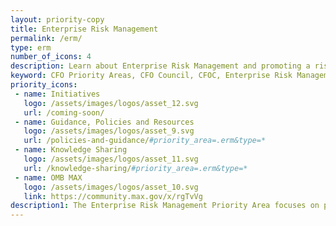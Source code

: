 ```yaml
---
layout: priority-copy
title: Enterprise Risk Management
permalink: /erm/
type: erm
number_of_icons: 4
description: Learn about Enterprise Risk Management and promoting a risk-aware culture across the federal government.
keyword: CFO Priority Areas, CFO Council, CFOC, Enterprise Risk Management, ERM
priority_icons: 
 - name: Initiatives
   logo: /assets/images/logos/asset_12.svg
   url: /coming-soon/
 - name: Guidance, Policies and Resources
   logo: /assets/images/logos/asset_9.svg
   url: /policies-and-guidance/#priority_area=.erm&type=*
 - name: Knowledge Sharing
   logo: /assets/images/logos/asset_11.svg
   url: /knowledge-sharing/#priority_area=.erm&type=*
 - name: OMB MAX
   logo: /assets/images/logos/asset_10.svg
   link: https://community.max.gov/x/rgTvVg
description1: The Enterprise Risk Management Priority Area focuses on promoting and facilitating a risk-aware culture across the federal government through comprehensive strategy-setting supported by quality data.
---
```


